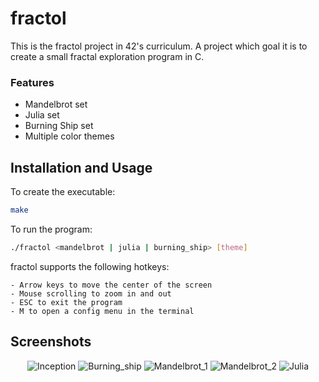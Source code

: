 # fractol
This is the fractol project in 42's curriculum. A project which goal it is to create a small fractal exploration program in C.

### Features
- Mandelbrot set
- Julia set
- Burning Ship set
- Multiple color themes

## Installation and Usage
To create the executable:
```sh
make
```
To run the program:
```sh
./fractol <mandelbrot | julia | burning_ship> [theme]
```
fractol supports the following hotkeys:
```
- Arrow keys to move the center of the screen
- Mouse scrolling to zoom in and out
- ESC to exit the program
- M to open a config menu in the terminal
```

## Screenshots
<p align="center">
  <img alt="Inception" src="https://github.com/rvan-duy/fractol/blob/master/png/Inception.png" />
  <img alt="Burning_ship" src="https://github.com/rvan-duy/fractol/blob/master/png/Burning_ship.png" />
  <img alt="Mandelbrot_1" src="https://github.com/rvan-duy/fractol/blob/master/png/Mandelbrot_1.png" />
  <img alt="Mandelbrot_2" src="https://github.com/rvan-duy/fractol/blob/master/png/Mandelbrot_2.png" />
  <img alt="Julia" src="https://github.com/rvan-duy/fractol/blob/master/png/Julia.png" />
</p>

